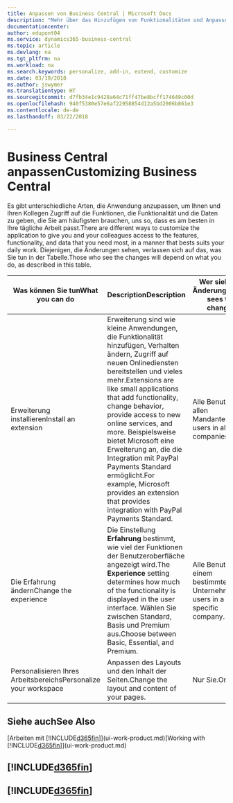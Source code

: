 ```yaml
---
title: Anpassen von Business Central | Microsoft Docs
description: "Mehr über das Hinzufügen von Funktionalitäten und Anpassungen in Business Central erfahren."
documentationcenter: 
author: edupont04
ms.service: dynamics365-business-central
ms.topic: article
ms.devlang: na
ms.tgt_pltfrm: na
ms.workload: na
ms.search.keywords: personalize, add-in, extend, customize
ms.date: 03/19/2018
ms.author: jswymer
ms.translationtype: HT
ms.sourcegitcommit: d7fb34e1c9428a64c71ff47be8bcff174649c00d
ms.openlocfilehash: 940f5380e57e6af22958854d12a5bd2006b861e3
ms.contentlocale: de-de
ms.lasthandoff: 03/22/2018

---
```

# <a name="customizing-business-central"></a><span data-ttu-id="22b58-103">Business Central anpassen</span><span class="sxs-lookup"><span data-stu-id="22b58-103">Customizing Business Central</span></span>
<!--NAV # Customizing Dynamics NAV -->
<span data-ttu-id="22b58-104">Es gibt unterschiedliche Arten, die Anwendung anzupassen, um Ihnen und Ihren Kollegen Zugriff auf die Funktionen, die Funktionalität und die Daten zu geben, die Sie am häufigsten brauchen, uns so, dass es am besten in Ihre tägliche Arbeit passt.</span><span class="sxs-lookup"><span data-stu-id="22b58-104">There are different ways to customize the application to give you and your colleagues access to the features, functionality, and data that you need most, in a manner that bests suits your daily work.</span></span> <span data-ttu-id="22b58-105">Diejenigen, die Änderungen sehen, verlassen sich auf das, was Sie tun in der Tabelle.</span><span class="sxs-lookup"><span data-stu-id="22b58-105">Those who see the changes will depend on what you do, as described in this table.</span></span>

| <span data-ttu-id="22b58-106">Was können Sie tun</span><span class="sxs-lookup"><span data-stu-id="22b58-106">What you can do</span></span>    |  <span data-ttu-id="22b58-107">Description</span><span class="sxs-lookup"><span data-stu-id="22b58-107">Description</span></span>  |  <span data-ttu-id="22b58-108">Wer sieht die Änderungen</span><span class="sxs-lookup"><span data-stu-id="22b58-108">Who sees the changes</span></span>  |  <span data-ttu-id="22b58-109">Weitere Informationen</span><span class="sxs-lookup"><span data-stu-id="22b58-109">More information</span></span>  |
|-----|---------------|---------|-------|
|<span data-ttu-id="22b58-110">Erweiterung installieren</span><span class="sxs-lookup"><span data-stu-id="22b58-110">Install an extension</span></span>|<span data-ttu-id="22b58-111">Erweiterung sind wie kleine Anwendungen, die Funktionalität hinzufügen, Verhalten ändern, Zugriff auf neuen Onlinediensten bereitstellen und vieles mehr.</span><span class="sxs-lookup"><span data-stu-id="22b58-111">Extensions are like small applications that add functionality, change behavior, provide access to new online services, and more.</span></span> <span data-ttu-id="22b58-112">Beispielsweise bietet Microsoft eine Erweiterung an, die die Integration mit PayPal Payments Standard ermöglicht.</span><span class="sxs-lookup"><span data-stu-id="22b58-112">For example, Microsoft provides an extension that provides integration with PayPal Payments Standard.</span></span>|<span data-ttu-id="22b58-113">Alle Benutzer in allen Mandanten.</span><span class="sxs-lookup"><span data-stu-id="22b58-113">All users in all companies.</span></span>|[<span data-ttu-id="22b58-114">Erweiterungen nutzen anpassen</span><span class="sxs-lookup"><span data-stu-id="22b58-114">Customizing Using Extensions</span></span>](ui-extensions.md)|
|<span data-ttu-id="22b58-115">Die Erfahrung ändern</span><span class="sxs-lookup"><span data-stu-id="22b58-115">Change the experience</span></span>|<span data-ttu-id="22b58-116">Die Einstellung **Erfahrung** bestimmt, wie viel der Funktionen der Benutzeroberfläche angezeigt wird.</span><span class="sxs-lookup"><span data-stu-id="22b58-116">The **Experience** setting determines how much of the functionality is displayed in the user interface.</span></span> <span data-ttu-id="22b58-117">Wählen Sie zwischen Standard, Basis und Premium aus.</span><span class="sxs-lookup"><span data-stu-id="22b58-117">Choose between Basic, Essential, and Premium.</span></span>|<span data-ttu-id="22b58-118">Alle Benutzer in einem bestimmten Unternehmen.</span><span class="sxs-lookup"><span data-stu-id="22b58-118">All users in a specific company.</span></span>|<span data-ttu-id="22b58-119">[Anpassen der [!INCLUDE[d365fin](includes/d365fin_md.md)] Erfahrung](ui-experiences.md)</span><span class="sxs-lookup"><span data-stu-id="22b58-119">[Customizing Your [!INCLUDE[d365fin](includes/d365fin_md.md)] Experience](ui-experiences.md)</span></span>|
|<span data-ttu-id="22b58-120">Personalisieren Ihres Arbeitsbereichs</span><span class="sxs-lookup"><span data-stu-id="22b58-120">Personalize your workspace</span></span>|<span data-ttu-id="22b58-121">Anpassen des Layouts und den Inhalt der Seiten.</span><span class="sxs-lookup"><span data-stu-id="22b58-121">Change the layout and content of your pages.</span></span>|<span data-ttu-id="22b58-122">Nur Sie.</span><span class="sxs-lookup"><span data-stu-id="22b58-122">Only you.</span></span>|[<span data-ttu-id="22b58-123">Personalisieren Ihres Arbeitsbereichs</span><span class="sxs-lookup"><span data-stu-id="22b58-123">Personalizing Your Workspace</span></span>](ui-personalization-user.md)|

## <a name="see-also"></a><span data-ttu-id="22b58-124">Siehe auch</span><span class="sxs-lookup"><span data-stu-id="22b58-124">See Also</span></span>
<span data-ttu-id="22b58-125">[Arbeiten mit [!INCLUDE[d365fin](includes/d365fin_md.md)]](ui-work-product.md)</span><span class="sxs-lookup"><span data-stu-id="22b58-125">[Working with [!INCLUDE[d365fin](includes/d365fin_md.md)]](ui-work-product.md)</span></span>  

## [!INCLUDE[d365fin](includes/free_trial_md.md)]  
## [!INCLUDE[d365fin](includes/training_link_md.md)]

